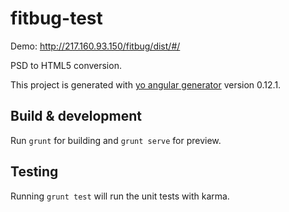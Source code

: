 # fitbug-test

Demo: http://217.160.93.150/fitbug/dist/#/

PSD to HTML5 conversion.

This project is generated with [yo angular generator](https://github.com/yeoman/generator-angular)
version 0.12.1.

## Build & development

Run `grunt` for building and `grunt serve` for preview.

## Testing

Running `grunt test` will run the unit tests with karma.
